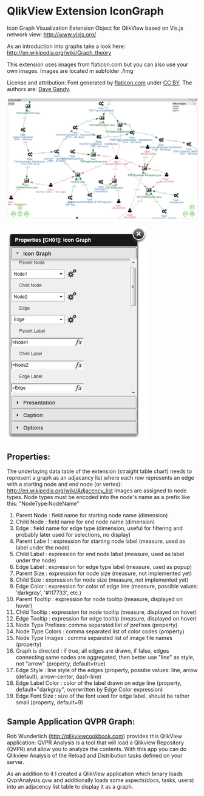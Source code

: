 QlikView Extension IconGraph
============================

Icon Graph Visualization Extension Object for QlikView based on Vis.js network view: http://www.visjs.org/

As an introduction into graphs take a look here: http://en.wikipedia.org/wiki/Graph_theory

This extension uses images from flaticon.com but you can also use your own images. Images are located in subfolder ./img

License and attribution:
Font generated by <a href="http://www.flaticon.com">flaticon.com</a>
 under <a href="http://creativecommons.org/licenses/by/3.0/">CC BY</a>. The authors are: <a href="http://fontawesome.io">Dave Gandy</a>.

![QlikView Extension IconGraph](screenshot.PNG)

![QlikView Extension IconGraph](properties.PNG)

Properties:
-----------
The underlaying data table of the extension (straight table chart) needs to represent a graph as an adjacancy list where each row represents an edge with a starting node and end node (or vertex): http://en.wikipedia.org/wiki/Adjacency_list
Images are assigned to node types. Node types must be encoded into the node's name as a prefix like this: "NodeType:NodeName"

1. Parent Node        : field name for starting node name (dimension)
2. Child Node         : field name for end node name (dimension)
3. Edge               : field name for edge type (dimension, useful for filtering and probably later used for selections, no display)
4. Parent Labe l      : expression for starting node label (measure, used as label under the node)
5. Child Label        : expression for end node label (measure, used as label under the node)
6. Edge Label         : expression for edge type label (measure, used as popup)
7. Parent Size        : expression for node size (measure, not implemented yet)
8. Child Size         : expression for node size (measure, not implemented yet)
9. Edge Color         : expression for color of edge line (measure, possible values: 'darkgray', '#117733', etc.)
10. Parent Tooltip    : expression for node tooltip (measure, displayed on hover)
11. Child Tooltip     : expression for node tooltip (measure, displayed on hover)
12. Edge Tooltip      : expression for edge tooltip (measure, displayed on hover)
13. Node Type Prefixes: comma separated list of prefixes (property)
13. Node Type Colors  : comma separated list of color codes (property)
13. Node Type Images  : comma separated list of image file names (property)
14. Graph is directed : if true, all edges are drawn, if false, edges connecting same nodes are aggregated, then better use "line" as style, not "arrow" (property, default=true)
15. Edge Style        : line style of the edges (property, possibe values: line, arrow (default), arrow-center, dash-line)
16. Edge Label Color  : color of the label drawn on edge line (property, default="darkgray", overwritten by Edge Color expression)
17. Edge Font Size    : size of the font used for edge label, should be rather small (property, default=9)

Sample Application QVPR Graph:
------------------------------

Rob Wunderlich (http://qlikviewcookbook.com) provides this QlikView application:
QVPR Analysis is a tool that will load a Qlikview Repository (QVPR) and allow you to analyze the contents. 
With this app you can do Qlikview Analysis of the Reload and Distribution tasks defined on your server.

As an addition to it I created a QlikView application which binary loads QvprAnalysis.qvw and additionally loads some aspects(docs, tasks, users) into an adjacency list table to display it as a graph.

